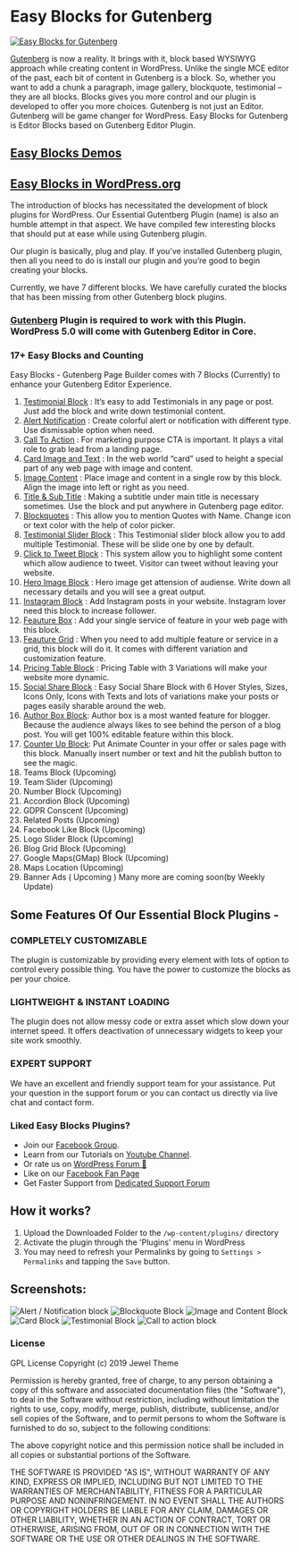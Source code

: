 #  Easy Blocks for Gutenberg 

[![Easy Blocks for Gutenberg](https://img.youtube.com/vi/mu-heAQgUOk/maxresdefault.jpg)](https://www.youtube.com/embed/mu-heAQgUOk "Easy Blocks for Gutenberg")

[Gutenberg](https://wordpress.org/gutenberg/) is now a reality. It brings with it, block based WYSIWYG approach while creating content in WordPress.  Unlike the single MCE editor of the past, each bit of content in Gutenberg is a block. So, whether you want to add a chunk a paragraph, image gallery, blockquote, testimonial – they are all blocks. Blocks gives you more control and our plugin is developed to offer you more choices. 
Gutenberg is not just an Editor. Gutenberg will be game changer for WordPress.
Easy Blocks for Gutenberg is Editor Blocks based on Gutenberg Editor Plugin.

## [Easy Blocks Demos](https://plugins.jeweltheme.com/easy-blocks/) 
## [Easy Blocks in WordPress.org](https://wordpress.org/plugins/ultimate-blocks-for-gutenberg/)

The introduction of blocks has necessitated the development of block plugins for WordPress.  Our Essential Gutentberg Plugin  (name) is also an humble attempt in that aspect. We have compiled few interesting blocks that should put at ease while using Gutenberg plugin. 

Our plugin is basically, plug and play. If you’ve installed Gutenberg plugin, then all you need to do is install our plugin and you’re good to begin creating your blocks. 

Currently, we have 7 different blocks. We have carefully curated the blocks that has been missing from other  Gutenberg block plugins. 

### [Gutenberg](https://wordpress.org/plugins/gutenberg/) Plugin is required to work with this Plugin. WordPress 5.0 will come with Gutenberg Editor in Core.

### 17+ Easy Blocks and Counting
Easy Blocks - Gutenberg Page Builder comes with 7 Blocks (Currently) to enhance your Gutenberg Editor Experience.


1. [Testimonial Block](https://plugins.jeweltheme.com/easy-blocks/testimonial/) : It’s easy to add Testimonials in any page or post. Just add the block and write down testimonial content.
2. [Alert Notification](https://plugins.jeweltheme.com/easy-blocks/alert-notification/) : Create colorful alert or notification with different type. Use dismissable option when need.
3. [Call To Action](https://plugins.jeweltheme.com/easy-blocks/call-to-action/) : For marketing purpose CTA is important. It plays a vital role to grab lead from a landing page.
4. [Card Image and Text](https://plugins.jeweltheme.com/easy-blocks/cards) : In the web world “card” used to height a special part of any web page with image and content. 
5. [Image Content](https://plugins.jeweltheme.com/easy-blocks/image-content/) : Place image and content in a single row by this block. Align the image into left or right as you need.
6. [Title & Sub Title](https://plugins.jeweltheme.com/easy-blocks/title-subtitle/) : Making a subtitle under main title is necessary sometimes. Use the block and put anywhere in Gutenberg page editor.
7. [Blockquotes](https://plugins.jeweltheme.com/easy-blocks/blockquote/) : This allow you to mention Quotes with Name. Change icon or text color with the help of color picker. 
8. [Testimonial Slider Block](https://plugins.jeweltheme.com/easy-blocks/testimonial-slider/) : This Testimonial slider block allow you to add multiple Testimonial. These will be slide one by one by default.
9. [Click to Tweet Block](https://plugins.jeweltheme.com/easy-blocks/click-to-tweet/) : This system allow you to highlight some content which allow audience to tweet. Visitor can tweet without leaving your website.
10. [Hero Image Block](https://plugins.jeweltheme.com/easy-blocks/hero-image/) : Hero image get attension of audiense. Write down all necessary details and you will see a great output.
11. [Instagram Block](https://plugins.jeweltheme.com/easy-blocks/instagram-block/) : Add Instagram posts in your website. Instagram lover need this block to increase follower.
12. [Feauture Box](https://plugins.jeweltheme.com/easy-blocks/feature-box/) : Add your single service of feature in your web page with this block. 
13. [Feauture Grid](https://plugins.jeweltheme.com/easy-blocks/feature-grid/) : When you need to add multiple feature or service in a grid, this block will do it. It comes with different variation and customization feature.
14. [Pricing Table Block](https://plugins.jeweltheme.com/easy-blocks/pricing-table/) : Pricing Table with 3 Variations will make your website more dynamic.
15. [Social Share Block](https://plugins.jeweltheme.com/easy-blocks/social-share/) : Easy Social Share Block with 6 Hover Styles, Sizes, Icons Only, Icons with Texts and lots of variations make your posts or pages easily sharable around the web.
16. [Author Box Block](https://plugins.jeweltheme.com/easy-blocks/author-profile/): Author box is a most wanted feature for blogger. Because the audience always likes to see behind the person of a blog post. You will get 100% editable feature within this block.
17. [Counter Up Block](https://plugins.jeweltheme.com/easy-blocks/counter-block/): Put Animate Counter in your offer or sales page with this block. Manually insert number or text and hit the publish button to see the magic.
18. Teams Block (Upcoming)
19. Team Slider (Upcoming)
20. Number Block (Upcoming)
21. Accordion Block (Upcoming)
22. GDPR Conscent (Upcoming)
23. Related Posts (Upcoming)
24. Facebook Like Block (Upcoming)
25. Logo Slider Block (Upcoming)
26. Blog Grid Block (Upcoming)
27. Google Maps(GMap) Block (Upcoming)
28. Maps Location (Upcoming)
29. Banner Ads ( Upcoming )
Many more are coming soon(by Weekly Update)



## Some Features Of Our Essential Block Plugins -


### COMPLETELY CUSTOMIZABLE
The plugin is customizable by providing every element with lots of option to control every possible thing. You have the power to customize the blocks as per your choice. 

### LIGHTWEIGHT & INSTANT LOADING
The plugin does not allow messy code or extra asset which slow down your internet speed. It offers deactivation of unnecessary widgets to keep your site work smoothly.  

### EXPERT SUPPORT
We have an excellent and friendly support team for your assistance. Put your question in the support forum or you can contact us directly via live chat and contact form.


### Liked Easy Blocks Plugins?
- Join our [Facebook Group](https://www.facebook.com/groups/jeweltheme/).
- Learn from our Tutorials on [Youtube Channel](https://www.youtube.com/channel/UCAPfTXvzbNebKsB322Iz6HQ).
- Or rate us on [WordPress Forum 🙂](https://wordpress.org/support/plugin/ultimate-blocks-for-gutenberg/reviews/#new-post) 
- Like on our [Facebook Fan Page](https://www.facebook.com/jwthemeltd)
- Get Faster Support from [Dedicated Support Forum](https://jeweltheme.com/support/forum/wordpress-plugins/essential-blocks-for-gutenberg/)

## How it works?
1. Upload the Downloaded Folder to the `/wp-content/plugins/` directory
2. Activate the plugin through the 'Plugins' menu in WordPress
3. You may need to refresh your Permalinks by going to `Settings > Permalinks` and tapping the `Save` button.



## Screenshots:

![Alert / Notification block](https://jeweltheme.com/wp-content/uploads/2018/11/alert-or-notification.png)
![Blockquote Block](https://jeweltheme.com/wp-content/uploads/2018/11/blockquote.png)
![Image and Content Block](https://jeweltheme.com/wp-content/uploads/2018/11/image-and-content.png)
![Card Block](https://jeweltheme.com/wp-content/uploads/2018/11/card.png)
![Testimonial Block](https://jeweltheme.com/wp-content/uploads/2018/11/testimonial.png)
![Call to action block](https://jeweltheme.com/wp-content/uploads/2018/11/call-to-action.png)

### License

GPL License Copyright (c) 2019 Jewel Theme

Permission is hereby granted, free of charge, to any person obtaining a copy of this software and associated documentation files (the "Software"), to deal in the Software without restriction, including without limitation the rights to use, copy, modify, merge, publish, distribute, sublicense, and/or sell copies of the Software, and to permit persons to whom the Software is furnished to do so, subject to the following conditions:

The above copyright notice and this permission notice shall be included in all copies or substantial portions of the Software.

THE SOFTWARE IS PROVIDED "AS IS", WITHOUT WARRANTY OF ANY KIND, EXPRESS OR IMPLIED, INCLUDING BUT NOT LIMITED TO THE WARRANTIES OF MERCHANTABILITY, FITNESS FOR A PARTICULAR PURPOSE AND NONINFRINGEMENT. IN NO EVENT SHALL THE AUTHORS OR COPYRIGHT HOLDERS BE LIABLE FOR ANY CLAIM, DAMAGES OR OTHER LIABILITY, WHETHER IN AN ACTION OF CONTRACT, TORT OR OTHERWISE, ARISING FROM, OUT OF OR IN CONNECTION WITH THE SOFTWARE OR THE USE OR OTHER DEALINGS IN THE SOFTWARE.
